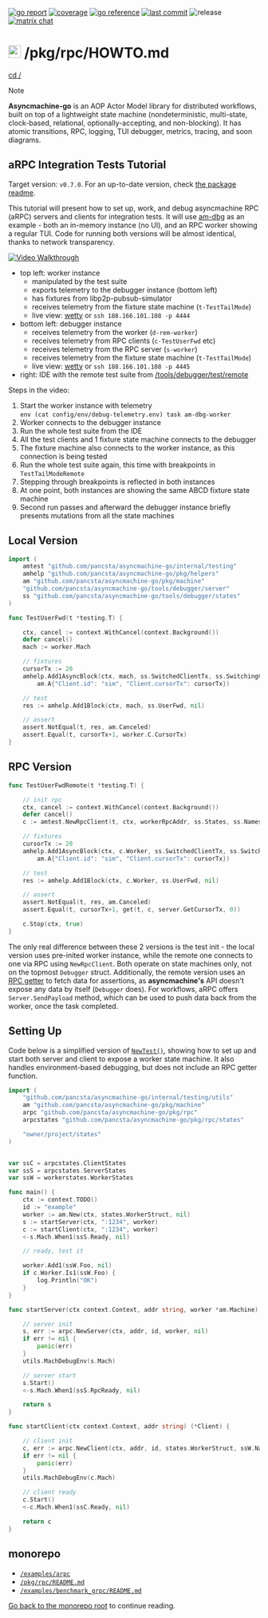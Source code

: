 [![go report](https://goreportcard.com/badge/github.com/pancsta/asyncmachine-go)](https://goreportcard.com/report/github.com/pancsta/asyncmachine-go)
[![coverage](https://codecov.io/gh/pancsta/asyncmachine-go/graph/badge.svg?token=B8553BI98P)](https://codecov.io/gh/pancsta/asyncmachine-go)
[![go reference](https://pkg.go.dev/badge/github.com/pancsta/asyncmachine-go.svg)](https://pkg.go.dev/github.com/pancsta/asyncmachine-go)
[![last commit](https://img.shields.io/github/last-commit/pancsta/asyncmachine-go/main)](https://github.com/pancsta/asyncmachine-go/commits/main/)
![release](https://img.shields.io/github/v/release/pancsta/asyncmachine-go)
[![matrix chat](https://matrix.to/img/matrix-badge.svg)](https://matrix.to/#/#room:asyncmachine)

# <img src="https://pancsta.github.io/assets/asyncmachine-go/logo.png" height="25"/> /pkg/rpc/HOWTO.md

[cd /](/README.md)

> [!NOTE]
> **Asyncmachine-go** is an AOP Actor Model library for distributed workflows, built on top of a lightweight state
> machine (nondeterministic, multi-state, clock-based, relational, optionally-accepting, and non-blocking). It has
> atomic transitions, RPC, logging, TUI debugger, metrics, tracing, and soon diagrams.

## aRPC Integration Tests Tutorial

Target version: `v0.7.0`. For an up-to-date version, check [the package readme](/pkg/rpc/README.md).

This tutorial will present how to set up, work, and debug asyncmachine RPC (aRPC) servers and clients for integration
tests. It will use [am-dbg](/tools/debugger/README.md) as an example - both an in-memory instance (no UI), and an RPC
worker showing a regular TUI. Code for running both versions will be almost identical, thanks to network transparency.

[![Video Walkthrough](https://pancsta.github.io/assets/asyncmachine-go/rpc-demo1.png)](https://pancsta.github.io/assets/asyncmachine-go/rpc-demo1.m4v)

- top left: worker instance
  - manipulated by the test suite
  - exports telemetry to the debugger instance (bottom left)
  - has fixtures from libp2p-pubsub-simulator
  - receives telemetry from the fixture state machine (`t-TestTailMode`)
  - live view: [wetty](http://188.166.101.108:8080/wetty/ssh/am-dbg?pass=am-dbg:8080/wetty/ssh/am-dbg?pass=am-dbg) or
    `ssh 188.166.101.108 -p 4444`
- bottom left: debugger instance
  - receives telemetry from the worker (`d-rem-worker`)
  - receives telemetry from RPC clients (`c-TestUserFwd` etc)
  - receives telemetry from the RPC server (`s-worker`)
  - receives telemetry from the fixture state machine (`t-TestTailMode`)
  - live view: [wetty](http://188.166.101.108:8081/wetty/ssh/am-dbg?pass=am-dbg:8081/wetty/ssh/am-dbg?pass=am-dbg) or
    `ssh 188.166.101.108 -p 4445`
- right: IDE with the remote test suite from [/tools/debugger/test/remote](/tools/debugger/test/remote/integration_remote_test.go)

Steps in the video:

1. Start the worker instance with telemetry<br />
   `env (cat config/env/debug-telemetry.env) task am-dbg-worker`
2. Worker connects to the debugger instance
3. Run the whole test suite from the IDE
4. All the test clients and 1 fixture state machine connects to the debugger
5. The fixture machine also connects to the worker instance, as this connection is being tested
6. Run the whole test suite again, this time with breakpoints in `TestTailModeRemote`
7. Stepping through breakpoints is reflected in both instances
8. At one point, both instances are showing the same ABCD fixture state machine
9. Second run passes and afterward the debugger instance briefly presents mutations from all the state machines

## Local Version

```go
import (
    amtest "github.com/pancsta/asyncmachine-go/internal/testing"
    amhelp "github.com/pancsta/asyncmachine-go/pkg/helpers"
    am "github.com/pancsta/asyncmachine-go/pkg/machine"
    "github.com/pancsta/asyncmachine-go/tools/debugger/server"
    ss "github.com/pancsta/asyncmachine-go/tools/debugger/states"
)

func TestUserFwd(t *testing.T) {

    ctx, cancel := context.WithCancel(context.Background())
    defer cancel()
    mach := worker.Mach

    // fixtures
    cursorTx := 20
    amhelp.Add1AsyncBlock(ctx, mach, ss.SwitchedClientTx, ss.SwitchingClientTx,
        am.A{"Client.id": "sim", "Client.cursorTx": cursorTx})

    // test
    res := amhelp.Add1Block(ctx, mach, ss.UserFwd, nil)

    // assert
    assert.NotEqual(t, res, am.Canceled)
    assert.Equal(t, cursorTx+1, worker.C.CursorTx)
}
```

## RPC Version

```go
func TestUserFwdRemote(t *testing.T) {

    // init rpc
    ctx, cancel := context.WithCancel(context.Background())
    defer cancel()
    c := amtest.NewRpcClient(t, ctx, workerRpcAddr, ss.States, ss.Names)

    // fixtures
    cursorTx := 20
    amhelp.Add1AsyncBlock(ctx, c.Worker, ss.SwitchedClientTx, ss.SwitchingClientTx,
        am.A{"Client.id": "sim", "Client.cursorTx": cursorTx})

    // test
    res := amhelp.Add1Block(ctx, c.Worker, ss.UserFwd, nil)

    // assert
    assert.NotEqual(t, res, am.Canceled)
    assert.Equal(t, cursorTx+1, get(t, c, server.GetCursorTx, 0))

    c.Stop(ctx, true)
}
```

The only real difference between these 2 versions is the test init - the local version uses pre-inited worker instance,
while the remote one connects to one via RPC using `NewRpcClient`. Both operate on state machines only, not on the
topmost `Debugger` struct. Additionally, the remote version uses an [RPC getter](/tools/debugger/utils.go) to fetch data
for assertions, as **asyncmachine's** API doesn't expose any data by itself (`Debugger` does). For workflows, aRPC
offers `Server.SendPayload` method, which can be used to push data back from the worker, once the task completed.

## Setting Up

Code below is a simplified version of [`NewTest()`](/pkg/rpc/rpc_test.go), showing how to set up and start both server
and client to expose a worker state machine. It also handles environment-based debugging, but does not include an RPC
getter function.

```go
import (
    "github.com/pancsta/asyncmachine-go/internal/testing/utils"
    am "github.com/pancsta/asyncmachine-go/pkg/machine"
    arpc "github.com/pancsta/asyncmachine-go/pkg/rpc"
    arpcstates "github.com/pancsta/asyncmachine-go/pkg/rpc/states"

    "owner/project/states"
)


var ssC = arpcstates.ClientStates
var ssS = arpcstates.ServerStates
var ssW = workerstates.WorkerStates

func main() {
    ctx := context.TODO()
    id := "example"
    worker := am.New(ctx, states.WorkerStruct, nil)
    s := startServer(ctx, ":1234", worker)
    c := startClient(ctx, ":1234", worker)
    <-s.Mach.When1(ssS.Ready, nil)

    // ready, test it

    worker.Add1(ssW.Foo, nil)
    if c.Worker.Is1(ssW.Foo) {
        log.Println("OK")
    }
}

func startServer(ctx context.Context, addr string, worker *am.Machine) (*Server) {

    // server init
    s, err := arpc.NewServer(ctx, addr, id, worker, nil)
    if err != nil {
        panic(err)
    }
    utils.MachDebugEnv(s.Mach)

    // server start
    s.Start()
    <-s.Mach.When1(ssS.RpcReady, nil)

    return s
}

func startClient(ctx context.Context, addr string) (*Client) {

    // client init
    c, err := arpc.NewClient(ctx, addr, id, states.WorkerStruct, ssW.Names())
    if err != nil {
        panic(err)
    }
    utils.MachDebugEnv(c.Mach)

    // client ready
    c.Start()
    <-c.Mach.When1(ssC.Ready, nil)

    return c
}
```

## monorepo

- [`/examples/arpc`](/examples/arpc)
- [`/pkg/rpc/README.md`](/pkg/rpc/README.md)
- [`/examples/benchmark_grpc/README.md`](/examples/benchmark_grpc/README.md)

[Go back to the monorepo root](/README.md) to continue reading.
